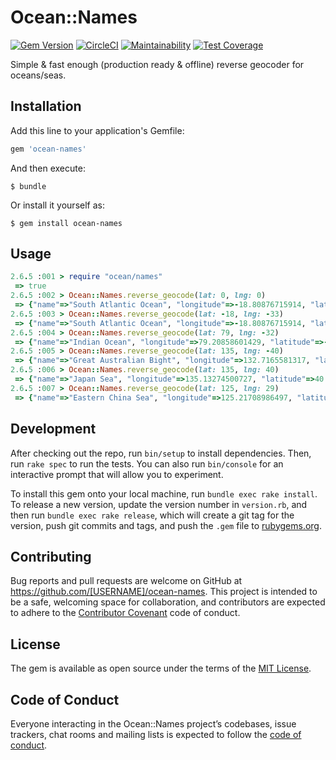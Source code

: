 # Ocean::Names

[![Gem Version](https://badge.fury.io/rb/ocean-names.svg)](https://badge.fury.io/rb/ocean-names)
[![CircleCI](https://circleci.com/gh/skcc321/ocean-names/tree/master.svg?style=svg)](https://circleci.com/gh/skcc321/ocean-names/tree/master)
[![Maintainability](https://api.codeclimate.com/v1/badges/1f06ba3f12a4408c402b/maintainability)](https://codeclimate.com/github/skcc321/ocean-names/maintainability)
[![Test Coverage](https://api.codeclimate.com/v1/badges/1f06ba3f12a4408c402b/test_coverage)](https://codeclimate.com/github/skcc321/ocean-names/test_coverage)

Simple & fast enough (production ready & offline) reverse geocoder for oceans/seas.

## Installation

Add this line to your application's Gemfile:

```ruby
gem 'ocean-names'
```

And then execute:

    $ bundle

Or install it yourself as:

    $ gem install ocean-names

## Usage

```ruby
2.6.5 :001 > require "ocean/names"
 => true
2.6.5 :002 > Ocean::Names.reverse_geocode(lat: 0, lng: 0)
 => {"name"=>"South Atlantic Ocean", "longitude"=>-18.80876715914, "latitude"=>-33.73239551445, "min_x"=>-69.60083675371, "min_y"=>-60, "max_x"=>20.00904913827, "max_y"=>0.07510554798, "area"=>40501812}
2.6.5 :003 > Ocean::Names.reverse_geocode(lat: -18, lng: -33)
 => {"name"=>"South Atlantic Ocean", "longitude"=>-18.80876715914, "latitude"=>-33.73239551445, "min_x"=>-69.60083675371, "min_y"=>-60, "max_x"=>20.00904913827, "max_y"=>0.07510554798, "area"=>40501812}
2.6.5 :004 > Ocean::Names.reverse_geocode(lat: 79, lng: -32)
 => {"name"=>"Indian Ocean", "longitude"=>79.20858601429, "latitude"=>-32.72458381046, "min_x"=>20.00261595272, "min_y"=>-60, "max_x"=>146.8982192222, "max_y"=>10.44499945636, "area"=>58230954}
2.6.5 :005 > Ocean::Names.reverse_geocode(lat: 135, lng: -40)
 => {"name"=>"Great Australian Bight", "longitude"=>132.7165581317, "latitude"=>-36.72591576597, "min_x"=>117.6141982382, "min_y"=>-43.56601647135, "max_x"=>146.23115575344, "max_y"=>-31.46366941901, "area"=>1326209}
2.6.5 :006 > Ocean::Names.reverse_geocode(lat: 135, lng: 40)
 => {"name"=>"Japan Sea", "longitude"=>135.13274500727, "latitude"=>40.5084302428, "min_x"=>125.8013889, "min_y"=>32.57501368363, "max_x"=>142.2638347153, "max_y"=>51.74733316939, "area"=>1066307}
2.6.5 :007 > Ocean::Names.reverse_geocode(lat: 125, lng: 29)
 => {"name"=>"Eastern China Sea", "longitude"=>125.21708986497, "latitude"=>29.13089135213, "min_x"=>118.47804582106, "min_y"=>24.05760752069, "max_x"=>131.1322036827, "max_y"=>33.37195920955, "area"=>761356}
```

## Development

After checking out the repo, run `bin/setup` to install dependencies. Then, run `rake spec` to run the tests. You can also run `bin/console` for an interactive prompt that will allow you to experiment.

To install this gem onto your local machine, run `bundle exec rake install`. To release a new version, update the version number in `version.rb`, and then run `bundle exec rake release`, which will create a git tag for the version, push git commits and tags, and push the `.gem` file to [rubygems.org](https://rubygems.org).

## Contributing

Bug reports and pull requests are welcome on GitHub at https://github.com/[USERNAME]/ocean-names. This project is intended to be a safe, welcoming space for collaboration, and contributors are expected to adhere to the [Contributor Covenant](http://contributor-covenant.org) code of conduct.

## License

The gem is available as open source under the terms of the [MIT License](https://opensource.org/licenses/MIT).

## Code of Conduct

Everyone interacting in the Ocean::Names project’s codebases, issue trackers, chat rooms and mailing lists is expected to follow the [code of conduct](https://github.com/[USERNAME]/ocean-names/blob/master/CODE_OF_CONDUCT.md).
